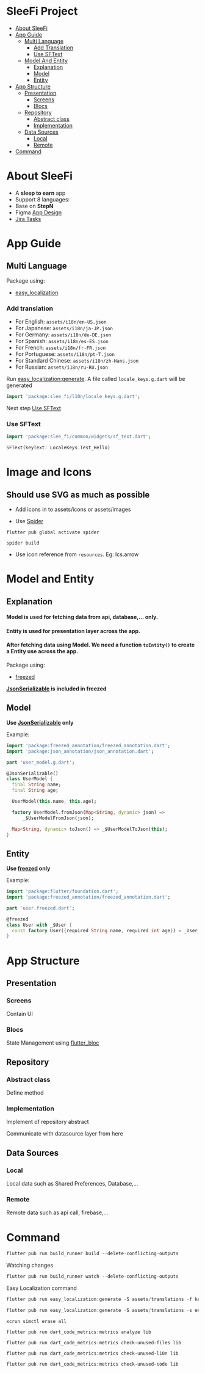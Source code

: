 # SleeFi Project

- [About SleeFi](#about-sleefi)
- [App Guide](#app-guide)
  - [Multi Language](#multi-language)
     - [Add Translation](#add-transaltion)
     - [Use SFText](#use-sftext)
  - [Model And Entity](#model-and-entity)
     - [Explanation](#explanation)
     - [Model](#model)
     - [Entity](#entity)
- [App Structure](#app-structure)
  - [Presentation](#presentation)
     - [Screens](#screens)
     - [Blocs](#blocs)
  - [Repository](#repository)
     - [Abstract class](#abstract-class)
     - [Implementation](#implementation)
  - [Data Sources](#data-sources)
     - [Local](#local)
     - [Remote](#remote)
- [Command](#command)

# About SleeFi

- A **sleep to earn** app
- Support 8 languages:
- Base on **StepN**
- Figma [App Design](https://www.figma.com/file/8XtGibBv8QYwzpRm2swz66/SleeFi)
- [Jira Tasks](https://jira.sotatek.com/secure/RapidBoard.jspa?rapidView=342&projectKey=SLEEP)

# App Guide

## Multi Language

Package using:

- [easy_localization](https://pub.dev/packages/easy_localization)

### Add translation

- For English: `assets/i18n/en-US.json`
- For Japanese: `assets/i18n/ja-JP.json`
- For Germany: `assets/i18n/de-DE.json`
- For Spanish: `assets/i18n/es-ES.json`
- For French: `assets/i18n/fr-FR.json`
- For Portuguese: `assets/i18n/pt-T.json`
- For Standard Chinese: `assets/i18n/zh-Hans.json`
- For Russian: `assets/i18n/ru-RU.json`

Run [easy_localization:generate](#command). A file called `locale_keys.g.dart` will be generated

```dart
import 'package:slee_fi/l10n/locale_keys.g.dart';
```

Next step [Use SFText](#use-sftext)

### Use SFText

```dart
import 'package:slee_fi/common/widgets/sf_text.dart';
```

```dart
SFText(keyText: LocaleKeys.Test_Hello)
```

# Image and Icons

## Should use SVG as much as possible

- Add icons in to assets/icons or assets/images

- Use [Spider](https://pub.dev/packages/spider)

```
flutter pub global activate spider
```

```
spider build
```

- Use icon reference from `resources`. Eg: Ics.arrow

# Model and Entity

## Explanation

#### Model is used for fetching data from api, database,... only.
#### Entity is used for presentation layer across the app.
#### After fetching data using Model. We need a function `toEntity()` to create a Entity use across the app.

Package using:

- [freezed](https://pub.dev/packages/freezed)

**[JsonSerializable](https://pub.dev/packages/json_serializable) is included in freezed**

## Model

**Use [JsonSerializable](https://pub.dev/packages/json_serializable) only**

Example:

```dart
import 'package:freezed_annotation/freezed_annotation.dart';
import 'package:json_annotation/json_annotation.dart';

part 'user_model.g.dart';

@JsonSerializable()
class UserModel {
  final String name;
  final String age;

  UserModel(this.name, this.age);

  factory UserModel.fromJson(Map<String, dynamic> json) =>
      _$UserModelFromJson(json);

  Map<String, dynamic> toJson() => _$UserModelToJson(this);
}

```

## Entity

**Use [freezed](https://pub.dev/packages/freezed) only**

Example:

```dart
import 'package:flutter/foundation.dart';
import 'package:freezed_annotation/freezed_annotation.dart';

part 'user.freezed.dart';

@freezed
class User with _$User {
  const factory User({required String name, required int age}) = _User;
}

```

# App Structure

## Presentation

### Screens

Contain UI

### Blocs

State Management using [flutter_bloc](https://pub.dev/packages/flutter)

## Repository

### Abstract class

Define method

### Implementation

Implement of repository abstract

Communicate with datasource layer from here

## Data Sources

### Local

Local data such as Shared Preferences, Database,...

### Remote

Remote data such as api call, firebase,...

# Command

```dart
flutter pub run build_runner build --delete-conflicting-outputs
```

Watching changes

```dart
flutter pub run build_runner watch --delete-conflicting-outputs
```

Easy Localization command

```dart
flutter pub run easy_localization:generate -S assets/translations -f keys -O lib/l10n -o locale_keys.g.dart

flutter pub run easy_localization:generate -S assets/translations -s en-US.json -f keys -O lib/l10n -o locale_keys.g.dart
```

```terminal
xcrun simctl erase all

flutter pub run dart_code_metrics:metrics analyze lib

flutter pub run dart_code_metrics:metrics check-unused-files lib

flutter pub run dart_code_metrics:metrics check-unused-l10n lib

flutter pub run dart_code_metrics:metrics check-unused-code lib
```